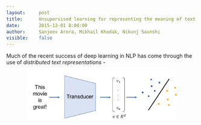 ```yaml
---
layout:     post
title:      Unsupervised learning for representing the meaning of text
date:       2015-12-01 8:00:00
author:     Sanjeev Arora, Mikhail Khodak, Nikunj Saunshi
visible:    false
---
```


Much of the recent success of deep learning in NLP has come through the use of *distributed text representations* - 

<div style="text-align:center;">
<img src="/assets/unsupervised_pipeline.pdf" style="width:400px;" />
</div>
